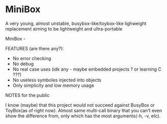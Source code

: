 # MiniBox
A very young, almost unstable, busybox-like/toybox-like lighweight replacement aiming to be lightweight and ultra-portable

MiniBox - 


FEATURES (are there any?): 

 - No error checking
 - No debug
 - No real case uses (idk any - maybe embedded projects ? or learning C ???)
 - No useless symboles injected into objects
 - Only simplicity and low memory usage


NOTES for the public

  I know (maybe) that this project would not succeed against BusyBox or 
  ToyBox(as of right now). Almost same multi-call binary that you can't even show 
  the difference from, only which has the most arguments(-h, -v, etc).
